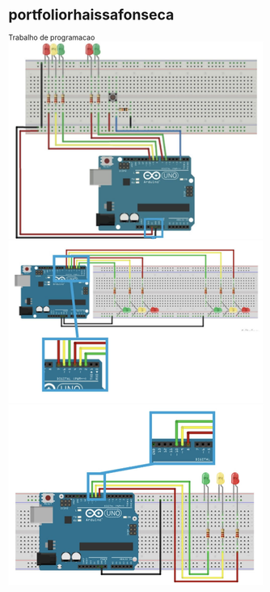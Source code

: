# portfoliorhaissafonseca
Trabalho de programacao
![alt text](image.png)
![alt text](image-1.png)
![alt text](image-2.png)
